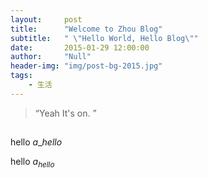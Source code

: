 ```yaml
---
layout:     post
title:      "Welcome to Zhou Blog"
subtitle:   " \"Hello World, Hello Blog\""
date:       2015-01-29 12:00:00
author:     "Null"
header-img: "img/post-bg-2015.jpg"
tags:
    - 生活
---
```


> “Yeah It's on. ”

## 

hello $a\_{hello}$

hello $a_{hello}​$